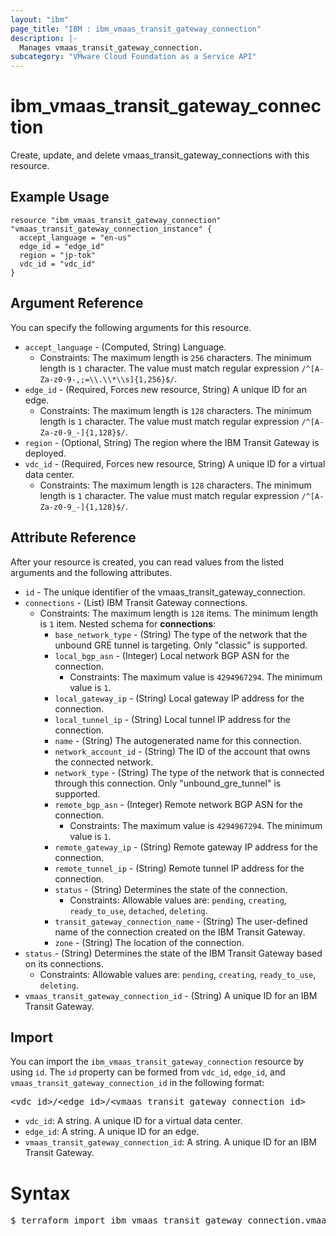 ```yaml
---
layout: "ibm"
page_title: "IBM : ibm_vmaas_transit_gateway_connection"
description: |-
  Manages vmaas_transit_gateway_connection.
subcategory: "VMware Cloud Foundation as a Service API"
---
```


# ibm_vmaas_transit_gateway_connection

Create, update, and delete vmaas_transit_gateway_connections with this resource.

## Example Usage

```hcl
resource "ibm_vmaas_transit_gateway_connection" "vmaas_transit_gateway_connection_instance" {
  accept_language = "en-us"
  edge_id = "edge_id"
  region = "jp-tok"
  vdc_id = "vdc_id"
}
```

## Argument Reference

You can specify the following arguments for this resource.

* `accept_language` - (Computed, String) Language.
  * Constraints: The maximum length is `256` characters. The minimum length is `1` character. The value must match regular expression `/^[A-Za-z0-9-,;=\\.\\*\\s]{1,256}$/`.
* `edge_id` - (Required, Forces new resource, String) A unique ID for an edge.
  * Constraints: The maximum length is `128` characters. The minimum length is `1` character. The value must match regular expression `/^[A-Za-z0-9_-]{1,128}$/`.
* `region` - (Optional, String) The region where the IBM Transit Gateway is deployed.
* `vdc_id` - (Required, Forces new resource, String) A unique ID for a virtual data center.
  * Constraints: The maximum length is `128` characters. The minimum length is `1` character. The value must match regular expression `/^[A-Za-z0-9_-]{1,128}$/`.

## Attribute Reference

After your resource is created, you can read values from the listed arguments and the following attributes.

* `id` - The unique identifier of the vmaas_transit_gateway_connection.
* `connections` - (List) IBM Transit Gateway connections.
  * Constraints: The maximum length is `128` items. The minimum length is `1` item.
Nested schema for **connections**:
	* `base_network_type` - (String) The type of the network that the unbound GRE tunnel is targeting. Only "classic" is supported.
	* `local_bgp_asn` - (Integer) Local network BGP ASN for the connection.
	  * Constraints: The maximum value is `4294967294`. The minimum value is `1`.
	* `local_gateway_ip` - (String) Local gateway IP address for the connection.
	* `local_tunnel_ip` - (String) Local tunnel IP address for the connection.
	* `name` - (String) The autogenerated name for this connection.
	* `network_account_id` - (String) The ID of the account that owns the connected network.
	* `network_type` - (String) The type of the network that is connected through this connection. Only "unbound_gre_tunnel" is supported.
	* `remote_bgp_asn` - (Integer) Remote network BGP ASN for the connection.
	  * Constraints: The maximum value is `4294967294`. The minimum value is `1`.
	* `remote_gateway_ip` - (String) Remote gateway IP address for the connection.
	* `remote_tunnel_ip` - (String) Remote tunnel IP address for the connection.
	* `status` - (String) Determines the state of the connection.
	  * Constraints: Allowable values are: `pending`, `creating`, `ready_to_use`, `detached`, `deleting`.
	* `transit_gateway_connection_name` - (String) The user-defined name of the connection created on the IBM Transit Gateway.
	* `zone` - (String) The location of the connection.
* `status` - (String) Determines the state of the IBM Transit Gateway based on its connections.
  * Constraints: Allowable values are: `pending`, `creating`, `ready_to_use`, `deleting`.
* `vmaas_transit_gateway_connection_id` - (String) A unique ID for an IBM Transit Gateway.


## Import

You can import the `ibm_vmaas_transit_gateway_connection` resource by using `id`.
The `id` property can be formed from `vdc_id`, `edge_id`, and `vmaas_transit_gateway_connection_id` in the following format:

<pre>
&lt;vdc_id&gt;/&lt;edge_id&gt;/&lt;vmaas_transit_gateway_connection_id&gt;
</pre>
* `vdc_id`: A string. A unique ID for a virtual data center.
* `edge_id`: A string. A unique ID for an edge.
* `vmaas_transit_gateway_connection_id`: A string. A unique ID for an IBM Transit Gateway.

# Syntax
<pre>
$ terraform import ibm_vmaas_transit_gateway_connection.vmaas_transit_gateway_connection &lt;vdc_id&gt;/&lt;edge_id&gt;/&lt;vmaas_transit_gateway_connection_id&gt;
</pre>

